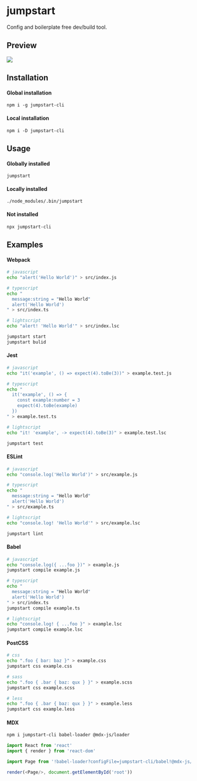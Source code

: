 jumpstart
=======

Config and boilerplate free dev/build tool.

Preview
----------

![](https://user-images.githubusercontent.com/25524993/96020434-4e5eb680-0e4e-11eb-93a1-1d7b8fdaaf39.gif)

Installation
------------

#### Global installation
```
npm i -g jumpstart-cli
```

#### Local installation
```
npm i -D jumpstart-cli
```

Usage
-----

#### Globally installed
```
jumpstart
```

#### Locally installed
```
./node_modules/.bin/jumpstart
```

#### Not installed
```
npx jumpstart-cli
```

Examples
--------

#### Webpack
```sh
# javascript
echo "alert('Hello World')" > src/index.js

# typescript
echo "
  message:string = "Hello World"
  alert('Hello World')
" > src/index.ts

# lightscript
echo "alert! 'Hello World'" > src/index.lsc

jumpstart start
jumpstart bulid
```

#### Jest
```sh
# javascript
echo "it('example', () => expect(4).toBe(3))" > example.test.js

# typescript
echo "
  it('example', () => {
    const example:number = 3
    expect(4).toBe(example)
  })
" > example.test.ts

# lightscript
echo "it! 'example', -> expect(4).toBe(3)" > example.test.lsc

jumpstart test
```

#### ESLint
```sh
# javascript
echo "console.log('Hello World')" > src/example.js

# typescript
echo "
  message:string = "Hello World"
  alert('Hello World')
" > src/example.ts

# lightscript
echo "console.log! 'Hello World'" > src/example.lsc

jumpstart lint
```

#### Babel
```sh
# javascript
echo "console.log({ ...foo })" > example.js
jumpstart compile example.js

# typescript
echo "
  message:string = "Hello World"
  alert('Hello World')
" > src/index.ts
jumpstart compile example.ts

# lightscript
echo "console.log! { ...foo }" > example.lsc
jumpstart compile example.lsc
```

#### PostCSS
```sh
# css
echo ".foo { bar: baz }" > example.css
jumpstart css example.css

# sass
echo ".foo { .bar { baz: qux } }" > example.scss
jumpstart css example.scss

# less
echo ".foo { .bar { baz: qux } }" > example.less
jumpstart css example.less
```
#### MDX
```sh
npm i jumpstart-cli babel-loader @mdx-js/loader
```
```js
import React from 'react'
import { render } from 'react-dom'

import Page from '!babel-loader?configFile=jumpstart-cli/babel!@mdx-js/loader!./page.mdx'

render(<Page/>, document.getElementById('root'))
```
